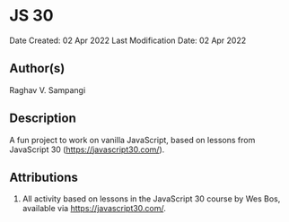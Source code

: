 # JS 30

Date Created: 02 Apr 2022
Last Modification Date: 02 Apr 2022

## Author(s)

Raghav V. Sampangi

## Description

A fun project to work on vanilla JavaScript, based on lessons from JavaScript 30 (https://javascript30.com/).


## Attributions

1. All activity based on lessons in the JavaScript 30 course by Wes Bos, available via https://javascript30.com/.